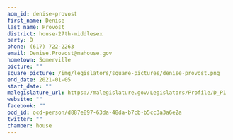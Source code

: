 ```yaml
---
aom_id: denise-provost
first_name: Denise
last_name: Provost
district: house-27th-middlesex
party: D
phone: (617) 722-2263
email: Denise.Provost@mahouse.gov
hometown: Somerville
picture: ""
square_picture: /img/legislators/square-pictures/denise-provost.png
end_date: 2021-01-05
start_date: ""
malegislature_url: https://malegislature.gov/Legislators/Profile/D_P1
website: ""
facebook: ""
ocd_id: ocd-person/d887e897-63da-48da-b7cb-b5cc3a3a6e2a
twitter: ""
chamber: house
---
```

